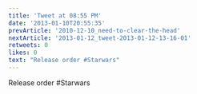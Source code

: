 ```yaml
---
title: 'Tweet at 08:55 PM'
date: '2013-01-10T20:55:35'
prevArticle: '2010-12-10_need-to-clear-the-head'
nextArticle: '2013-01-12_tweet-2013-01-12-13-16-01'
retweets: 0
likes: 0
text: "Release order #Starwars"
---
```

Release order #Starwars